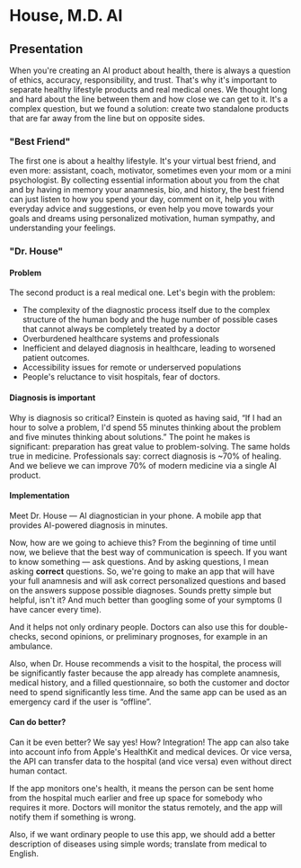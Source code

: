 # House, M.D. AI

## Presentation

When you're creating an AI product about health, there is always a question of ethics, accuracy, responsibility, and trust. That's why it's important to separate healthy lifestyle products and real medical ones. We thought long and hard about the line between them and how close we can get to it. It's a complex question, but we found a solution: create two standalone products that are far away from the line but on opposite sides.

### "Best Friend"

The first one is about a healthy lifestyle. It's your virtual best friend, and even more: assistant, coach, motivator, sometimes even your mom or a mini psychologist. By collecting essential information about you from the chat and by having in memory your anamnesis, bio, and history, the best friend can just listen to how you spend your day, comment on it, help you with everyday advice and suggestions, or even help you move towards your goals and dreams using personalized motivation, human sympathy, and understanding your feelings.

### "Dr. House"

#### Problem

The second product is a real medical one. Let's begin with the problem:

- The complexity of the diagnostic process itself due to the complex structure of the human body and the huge number of possible cases that cannot always be completely treated by a doctor
- Overburdened healthcare systems and professionals
- Inefficient and delayed diagnosis in healthcare, leading to worsened patient outcomes.
- Accessibility issues for remote or underserved populations
- People's reluctance to visit hospitals, fear of doctors.

#### Diagnosis is important

Why is diagnosis so critical? Einstein is quoted as having said, “If I had an hour to solve a problem, I'd spend 55 minutes thinking about the problem and five minutes thinking about solutions.” The point he makes is significant: preparation has great value to problem-solving. The same holds true in medicine. Professionals say: correct diagnosis is ~70% of healing. And we believe we can improve 70% of modern medicine via a single AI product.

#### Implementation

Meet Dr. House — AI diagnostician in your phone. A mobile app that provides AI-powered diagnosis in minutes.

Now, how are we going to achieve this? From the beginning of time until now, we believe that the best way of communication is speech. If you want to know something — ask questions. And by asking questions, I mean asking **correct** questions. So, we're going to make an app that will have your full anamnesis and will ask correct personalized questions and based on the answers suppose possible diagnoses. Sounds pretty simple but helpful, isn't it? And much better than googling some of your symptoms (I have cancer every time).

And it helps not only ordinary people. Doctors can also use this for double-checks, second opinions, or preliminary prognoses, for example in an ambulance.

Also, when Dr. House recommends a visit to the hospital, the process will be significantly faster because the app already has complete anamnesis, medical history, and a filled questionnaire, so both the customer and doctor need to spend significantly less time. And the same app can be used as an emergency card if the user is “offline”.

#### Can do better?

Can it be even better? We say yes! How? Integration! The app can also take into account info from Apple's HealthKit and medical devices. Or vice versa, the API can transfer data to the hospital (and vice versa) even without direct human contact.

If the app monitors one's health, it means the person can be sent home from the hospital much earlier and free up space for somebody who requires it more. Doctors will monitor the status remotely, and the app will notify them if something is wrong.

Also, if we want ordinary people to use this app, we should add a better description of diseases using simple words; translate from medical to English.

